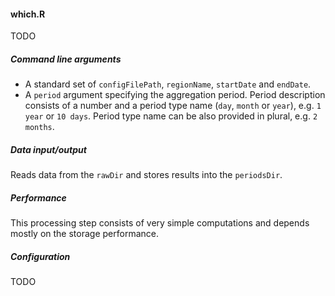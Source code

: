 #### which.R

TODO

##### Command line arguments

* A standard set of `configFilePath`, `regionName`, `startDate` and `endDate`.
* A `period` argument specifying the aggregation period. Period description consists of a number and a period type name (`day`, `month` or `year`), e.g. `1 year` or `10 days`. Period type name can be also provided in plural, e.g. `2 months`.

##### Data input/output

Reads data from the `rawDir` and stores results into the `periodsDir`.

##### Performance

This processing step consists of very simple computations and depends mostly on the storage performance.

##### Configuration

TODO

